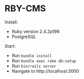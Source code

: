 # RBY-CMS

Install:
* Ruby version 2.4.2p198
* PostgreSQL

Start:
* Run `bundle install`
* Run `bundle exec rake db:setup`
* Run `bin/rails server`
* Navigate to http://localhost:3000
